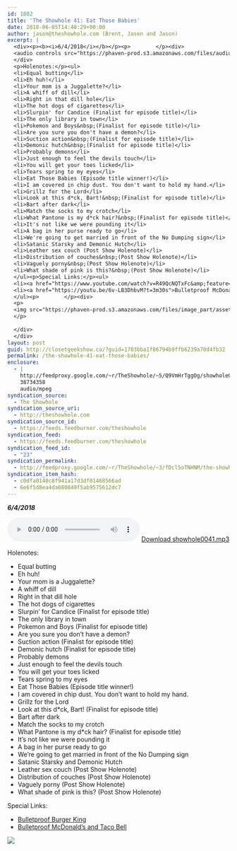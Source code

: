 ```yaml
---
id: 1802
title: 'The Showhole 41: Eat Those Babies'
date: 2018-06-05T14:48:29+00:00
author: jason@theshowhole.com (Brent, Jasen and Jason)
excerpt: |
  <div><p><b><i>6/4/2018</i></b></p><p>        </p><div>
  <audio controls src="https://phaven-prod.s3.amazonaws.com/files/audio_part/asset/2088294/srJb0J0vUpAYz1VLLw0OaLBSnb4/showhole0041.mp3"></audio> <a href="https://phaven-prod.s3.amazonaws.com/files/audio_part/asset/2088294/srJb0J0vUpAYz1VLLw0OaLBSnb4/showhole0041.mp3">Download showhole0041.mp3</a>
  </div>
  <p>Holenotes:</p><ul>
  <li>Equal butting</li>
  <li>Eh huh!</li>
  <li>Your mom is a Juggalette?</li>
  <li>A whiff of dill</li>
  <li>Right in that dill hole</li>
  <li>The hot dogs of cigarettes</li>
  <li>Slurpin' for Candice (Finalist for episode title)</li>
  <li>The only library in town</li>
  <li>Pokemon and Boys&nbsp;(Finalist for episode title)</li>
  <li>Are you sure you don't have a demon?</li>
  <li>Suction action&nbsp;(Finalist for episode title)</li>
  <li>Demonic hutch&nbsp;(Finalist for episode title)</li>
  <li>Probably demons</li>
  <li>Just enough to feel the devils touch</li>
  <li>You will get your toes licked</li>
  <li>Tears spring to my eyes</li>
  <li>Eat Those Babies (Episode title winner!)</li>
  <li>I am covered in chip dust. You don't want to hold my hand.</li>
  <li>Grillz for the Lord</li>
  <li>Look at this d*ck, Bart!&nbsp;(Finalist for episode title)</li>
  <li>Bart after dark</li>
  <li>Match the socks to my crotch</li>
  <li>What Pantone is my d*ck hair?&nbsp;(Finalist for episode title)</li>
  <li>It's not like we were pounding it</li>
  <li>A bag in her purse ready to go</li>
  <li>We're going to get married in front of the No Dumping sign</li>
  <li>Satanic Starsky and Demonic Hutch</li>
  <li>Leather sex couch (Post Show Holenote)</li>
  <li>Distribution of couches&nbsp;(Post Show Holenote)</li>
  <li>Vaguely porny&nbsp;(Post Show Holenote)</li>
  <li>What shade of pink is this?&nbsp;(Post Show Holenote)</li>
  </ul><p>Special Links:</p><ul>
  <li><a href="https://www.youtube.com/watch?v=R49QcNQTxFc&amp;feature=youtu.be&amp;t=4m15s" title="Link: https://www.youtube.com/watch?v=R49QcNQTxFc&amp;feature=youtu.be&amp;t=4m15s">Bulletproof Burger King</a></li>
  <li><a href="https://youtu.be/6v-LB3DhbvM?t=3m30s">Bulletproof McDonald's and Taco Bell</a></li>
  </ul><p>        </p><div>
  <p>
  <img src="https://phaven-prod.s3.amazonaws.com/files/image_part/asset/2088295/XXFiHdNVeSHKporLW1h-_LA-0ag/medium_uncle_ray.png">
  </p>
  
  </div>
  </div>
layout: post
guid: http://closetgeekshow.ca/?guid=1703bba1f86794b9ffb6239a70d4fb32
permalink: /the-showhole-41-eat-those-babies/
enclosure:
  - |
    http://feedproxy.google.com/~r/TheShowhole/~5/Q9VmHrTggOg/showhole0041.mp3
    38734358
    audio/mpeg
syndication_source:
  - The Showhole
syndication_source_uri:
  - http://theshowhole.com
syndication_source_id:
  - https://feeds.feedburner.com/theshowhole
syndication_feed:
  - https://feeds.feedburner.com/theshowhole
syndication_feed_id:
  - "23"
syndication_permalink:
  - http://feedproxy.google.com/~r/TheShowhole/~3/fDclSoTNHNM/the-showhole-41-eat-those-babies
syndication_item_hash:
  - c0dfa0140c8f941a17d3df01468566ad
  - 6e6f5d8ea4da680849f5ab9575612dc7
---
```

<div class="posthaven-post-body">
  <p>
    <b><i>6/4/2018</i></b>
  </p>
  
  <p>
    <div class="posthaven-file posthaven-file-audio posthaven-file-state-processed" id="posthaven_audio_2088294" >
      <audio controls src="https://phaven-prod.s3.amazonaws.com/files/audio_part/asset/2088294/srJb0J0vUpAYz1VLLw0OaLBSnb4/showhole0041.mp3" type="audio/mpeg"></audio> <a class="posthaven-file-download" download href="https://phaven-prod.s3.amazonaws.com/files/audio_part/asset/2088294/srJb0J0vUpAYz1VLLw0OaLBSnb4/showhole0041.mp3">Download showhole0041.mp3</a>
    </div>
  </p>
  
  <p>
    Holenotes:
  </p>
  
  <ul>
    <li>
      Equal butting
    </li>
    <li>
      Eh huh!
    </li>
    <li>
      Your mom is a Juggalette?
    </li>
    <li>
      A whiff of dill
    </li>
    <li>
      Right in that dill hole
    </li>
    <li>
      The hot dogs of cigarettes
    </li>
    <li>
      Slurpin&#8217; for Candice (Finalist for episode title)
    </li>
    <li>
      The only library in town
    </li>
    <li>
      Pokemon and Boys (Finalist for episode title)
    </li>
    <li>
      Are you sure you don&#8217;t have a demon?
    </li>
    <li>
      Suction action (Finalist for episode title)
    </li>
    <li>
      Demonic hutch (Finalist for episode title)
    </li>
    <li>
      Probably demons
    </li>
    <li>
      Just enough to feel the devils touch
    </li>
    <li>
      You will get your toes licked
    </li>
    <li>
      Tears spring to my eyes
    </li>
    <li>
      Eat Those Babies (Episode title winner!)
    </li>
    <li>
      I am covered in chip dust. You don&#8217;t want to hold my hand.
    </li>
    <li>
      Grillz for the Lord
    </li>
    <li>
      Look at this d*ck, Bart! (Finalist for episode title)
    </li>
    <li>
      Bart after dark
    </li>
    <li>
      Match the socks to my crotch
    </li>
    <li>
      What Pantone is my d*ck hair? (Finalist for episode title)
    </li>
    <li>
      It&#8217;s not like we were pounding it
    </li>
    <li>
      A bag in her purse ready to go
    </li>
    <li>
      We&#8217;re going to get married in front of the No Dumping sign
    </li>
    <li>
      Satanic Starsky and Demonic Hutch
    </li>
    <li>
      Leather sex couch (Post Show Holenote)
    </li>
    <li>
      Distribution of couches (Post Show Holenote)
    </li>
    <li>
      Vaguely porny (Post Show Holenote)
    </li>
    <li>
      What shade of pink is this? (Post Show Holenote)
    </li>
  </ul>
  
  <p>
    Special Links:
  </p>
  
  <ul>
    <li>
      <a href="https://www.youtube.com/watch?v=R49QcNQTxFc&feature=youtu.be&t=4m15s" title="Link: https://www.youtube.com/watch?v=R49QcNQTxFc&feature=youtu.be&t=4m15s">Bulletproof Burger King</a>
    </li>
    <li>
      <a href="https://youtu.be/6v-LB3DhbvM?t=3m30s">Bulletproof McDonald&#8217;s and Taco Bell</a>
    </li>
  </ul>
  
  <div class="posthaven-gallery" id="posthaven_gallery[1302698]">
    <p class="posthaven-file posthaven-file-image posthaven-file-state-processed">
      <img class="posthaven-gallery-image" src="https://phaven-prod.s3.amazonaws.com/files/image_part/asset/2088295/XXFiHdNVeSHKporLW1h-_LA-0ag/medium_uncle_ray.png" data-posthaven-state='processed'
data-medium-src='https://phaven-prod.s3.amazonaws.com/files/image_part/asset/2088295/XXFiHdNVeSHKporLW1h-_LA-0ag/medium_uncle_ray.png'
data-medium-width='697'
data-medium-height='646'
data-large-src='https://phaven-prod.s3.amazonaws.com/files/image_part/asset/2088295/XXFiHdNVeSHKporLW1h-_LA-0ag/large_uncle_ray.png'
data-large-width='697'
data-large-height='646'
data-thumb-src='https://phaven-prod.s3.amazonaws.com/files/image_part/asset/2088295/XXFiHdNVeSHKporLW1h-_LA-0ag/thumb_uncle_ray.png'
data-thumb-width='200'
data-thumb-height='200'
data-xlarge-src='https://phaven-prod.s3.amazonaws.com/files/image_part/asset/2088295/XXFiHdNVeSHKporLW1h-_LA-0ag/xlarge_uncle_ray.png'
data-xlarge-width='697'
data-xlarge-height='646'
data-orig-src='https://phaven-prod.s3.amazonaws.com/files/image_part/asset/2088295/XXFiHdNVeSHKporLW1h-_LA-0ag/uncle_ray.png'
data-orig-width='697'
data-orig-height='646'
data-posthaven-id='2088295' />
    </p></p>
  </div></p>
</div>